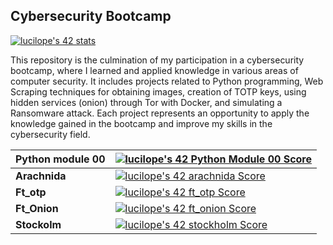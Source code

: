 ## Cybersecurity Bootcamp

<a href="https://github.com/JaeSeoKim/badge42"><img src="https://badge42.vercel.app/api/v2/clhuk067e005808l7dp7kmhr2/stats?cursusId=58&coalitionId=undefined" alt="lucilope's 42 stats" /></a>



This repository is the culmination of my participation in a cybersecurity bootcamp, where I learned and applied knowledge in various areas of computer security. It includes projects related to Python programming, Web Scraping techniques for obtaining images, creation of TOTP keys, using hidden services (onion) through Tor with Docker, and simulating a Ransomware attack. Each project represents an opportunity to apply the knowledge gained in the bootcamp and improve my skills in the cybersecurity field.

| Python module 00 | <a href="https://github.com/JaeSeoKim/badge42"><img src="https://badge42.vercel.app/api/v2/clhuk067e005808l7dp7kmhr2/project/3061059" alt="lucilope's 42 Python Module 00 Score" /></a>  |
|--|--|
| **Arachnida** | <a href="https://github.com/JaeSeoKim/badge42"><img src="https://badge42.vercel.app/api/v2/clhuk067e005808l7dp7kmhr2/project/3060989" alt="lucilope's 42 arachnida Score" /></a> |
| **Ft_otp** | <a href="https://github.com/JaeSeoKim/badge42"><img src="https://badge42.vercel.app/api/v2/clhuk067e005808l7dp7kmhr2/project/3081404" alt="lucilope's 42 ft_otp Score" /></a> |
|**Ft_Onion**  | <a href="https://github.com/JaeSeoKim/badge42"><img src="https://badge42.vercel.app/api/v2/clhuk067e005808l7dp7kmhr2/project/3091073" alt="lucilope's 42 ft_onion Score" /></a> |
| **Stockolm** | <a href="https://github.com/JaeSeoKim/badge42"><img src="https://badge42.vercel.app/api/v2/clhuk067e005808l7dp7kmhr2/project/3099506" alt="lucilope's 42 stockholm Score" /></a> |

